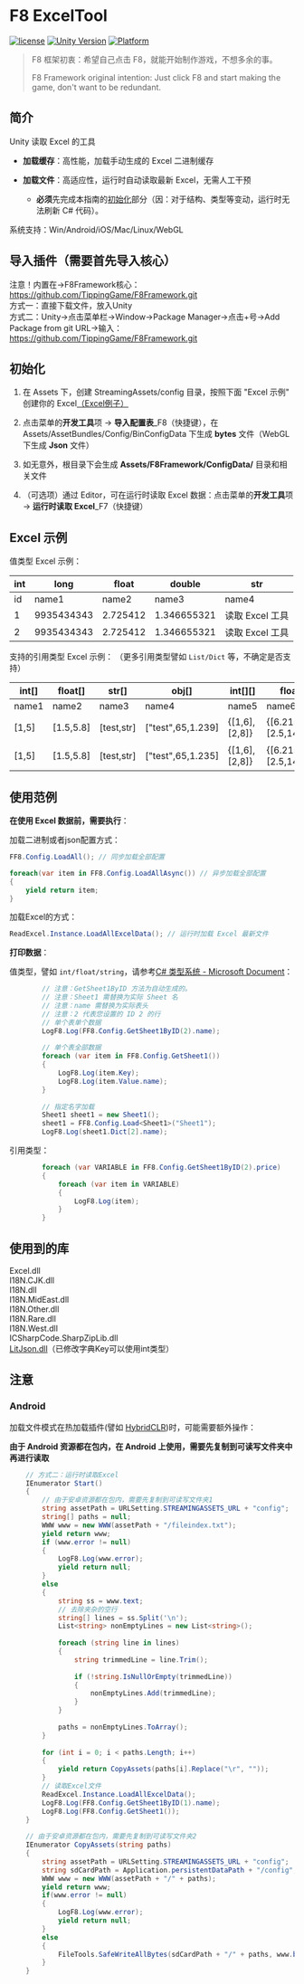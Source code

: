 # F8 ExcelTool

[![license](http://img.shields.io/badge/license-MIT-green.svg)](https://opensource.org/licenses/MIT) 
[![Unity Version](https://img.shields.io/badge/unity-2021.3.15f1-blue)](https://unity.com) 
[![Platform](https://img.shields.io/badge/platform-Win%20%7C%20Android%20%7C%20iOS%20%7C%20Mac%20%7C%20Linux%20%7C%20WebGL-orange)]()

> F8 框架初衷：希望自己点击 F8，就能开始制作游戏，不想多余的事。
> 
> F8 Framework original intention: Just click F8 and start making the game, don't want to be redundant.

## 简介

Unity 读取 Excel 的工具

- **加载缓存**：高性能，加载手动生成的 Excel 二进制缓存

- **加载文件**：高适应性，运行时自动读取最新 Excel，无需人工干预

  - **必须**先完成本指南的[初始化](#初始化)部分（因：对于结构、类型等变动，运行时无法刷新 C# 代码）。

系统支持：Win/Android/iOS/Mac/Linux/WebGL

## 导入插件（需要首先导入核心）
注意！内置在->F8Framework核心：https://github.com/TippingGame/F8Framework.git  
方式一：直接下载文件，放入Unity  
方式二：Unity->点击菜单栏->Window->Package Manager->点击+号->Add Package from git URL->输入：https://github.com/TippingGame/F8Framework.git

## 初始化

1. 在 Assets 下，创建 StreamingAssets/config 目录，按照下面 "Excel 示例" 创建你的 Excel[（Excel例子）](https://github.com/TippingGame/F8Framework/blob/main/Tests/ExcelTool/StreamingAssets_config/Demo工作表.xlsx)


2. 点击菜单的**开发工具**项 -> **导入配置表**\_F8（快捷键），在 Assets/AssetBundles/Config/BinConfigData 下生成 **bytes** 文件（WebGL下生成 **Json** 文件）


3. 如无意外，根目录下会生成 **Assets/F8Framework/ConfigData/** 目录和相关文件  


4. （可选项）通过 Editor，可在运行时读取 Excel 数据：点击菜单的**开发工具**项 -> **运行时读取 Excel**\_F7（快捷键）


## Excel 示例

值类型 Excel 示例：

| int | long       | float    | double      | str             |
| --- | ---------- | -------- | ----------- | --------------- |
| id  | name1      | name2    | name3       | name4           |
| 1   | 9935434343 | 2.725412 | 1.346655321 | 读取 Excel 工具 |
| 2   | 9935434343 | 2.725412 | 1.346655321 | 读取 Excel 工具 |

支持的引用类型 Excel 示例：
（更多引用类型譬如 `List/Dict` 等，不确定是否支持）

| int\[] | float\[]   | str\[]      | obj\[]             | int\[]\[]       | float\[]\[]                   | str\[]\[]                       |
| ------ | ---------- |-------------|--------------------| --------------- | ----------------------------- | ------------------------------- |
| name1  | name2      | name3       | name4              | name5           | name6                         | name7                           |
| \[1,5] | \[1.5,5.8] | \[test,str] | \["test",65,1.239] | {\[1,6],\[2,8]} | {\[6.215,6.12],\[2.5,14.556]} | {\[自动,格式],\[tipping,excel]} |
| \[1,5] | \[1.5,5.8] | \[test,str] | \["test",65,1.235] | {\[1,6],\[2,8]} | {\[6.215,6.12],\[2.5,14.556]} | {\[自动,格式],\[tipping,excel]} |

## 使用范例

**在使用 Excel 数据前，需要执行**：

加载二进制或者json配置方式：

```C#
FF8.Config.LoadAll(); // 同步加载全部配置

foreach(var item in FF8.Config.LoadAllAsync()) // 异步加载全部配置
{
    yield return item;
}
```

加载Excel的方式：

```C#
ReadExcel.Instance.LoadAllExcelData(); // 运行时加载 Excel 最新文件
```

**打印数据**：

值类型，譬如 `int/float/string`，请参考[C# 类型系统 - Microsoft Document](https://learn.microsoft.com/zh-cn/dotnet/csharp/fundamentals/types/#value-types)：

```C#
        // 注意：GetSheet1ByID 方法为自动生成的。
        // 注意：Sheet1 需替换为实际 Sheet 名
        // 注意：name 需替换为实际表头
        // 注意：2 代表您设置的 ID 2 的行
        // 单个表单个数据
        LogF8.Log(FF8.Config.GetSheet1ByID(2).name);
        
        // 单个表全部数据
        foreach (var item in FF8.Config.GetSheet1())
        {
            LogF8.Log(item.Key);
            LogF8.Log(item.Value.name);
        }
        
        // 指定名字加载
        Sheet1 sheet1 = new Sheet1();
        sheet1 = FF8.Config.Load<Sheet1>("Sheet1");
        LogF8.Log(sheet1.Dict[2].name);
```

引用类型：

```C#
        foreach (var VARIABLE in FF8.Config.GetSheet1ByID(2).price)
        {
            foreach (var item in VARIABLE)
            {
                LogF8.Log(item);
            }
        }
```

## 使用到的库

Excel.dll\
I18N.CJK.dll\
I18N.dll\
I18N.MidEast.dll\
I18N.Other.dll\
I18N.Rare.dll\
I18N.West.dll\
ICSharpCode.SharpZipLib.dll\
[LitJson.dll](https://github.com/LitJSON/litjson)（已修改字典Key可以使用int类型）

## 注意

### Android

加载文件模式在热加载插件(譬如 [HybridCLR](https://github.com/focus-creative-games/hybridclr))时，可能需要额外操作：

**由于 Android 资源都在包内，在 Android 上使用，需要先复制到可读写文件夹中再进行读取**

```C#
    // 方式二：运行时读取Excel
    IEnumerator Start()
    {
        // 由于安卓资源都在包内，需要先复制到可读写文件夹1
        string assetPath = URLSetting.STREAMINGASSETS_URL + "config";
        string[] paths = null;
        WWW www = new WWW(assetPath + "/fileindex.txt");
        yield return www;
        if (www.error != null)
        {
            LogF8.Log(www.error);
            yield return null;
        }
        else
        {
            string ss = www.text;
            // 去除夹杂的空行
            string[] lines = ss.Split('\n');
            List<string> nonEmptyLines = new List<string>();
    
            foreach (string line in lines)
            {
                string trimmedLine = line.Trim();
    
                if (!string.IsNullOrEmpty(trimmedLine))
                {
                    nonEmptyLines.Add(trimmedLine);
                }
            }
    
            paths = nonEmptyLines.ToArray();
        }
    
        for (int i = 0; i < paths.Length; i++)
        {
            yield return CopyAssets(paths[i].Replace("\r", ""));
        }
        // 读取Excel文件
        ReadExcel.Instance.LoadAllExcelData();
        LogF8.Log(FF8.Config.GetSheet1ByID(1).name);
        LogF8.Log(FF8.Config.GetSheet1());
    }
    
    // 由于安卓资源都在包内，需要先复制到可读写文件夹2
    IEnumerator CopyAssets(string paths)
    {
        string assetPath = URLSetting.STREAMINGASSETS_URL + "config";
        string sdCardPath = Application.persistentDataPath + "/config";
        WWW www = new WWW(assetPath + "/" + paths);
        yield return www;
        if(www.error != null)
        {
            LogF8.Log(www.error);
            yield return null;
        }
        else
        {
            FileTools.SafeWriteAllBytes(sdCardPath + "/" + paths, www.bytes);
        }
    }
```
